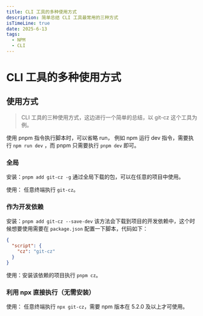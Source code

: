 ```yaml
---
title: CLI 工具的多种使用方式
description: 简单总结 CLI 工具最常用的三种方式
isTimeLine: true
date: 2025-6-13
tags:
  - NPM
  - CLI
---
```


# CLI 工具的多种使用方式

## 使用方式

> CLI 工具的三种使用方式，这边进行一个简单的总结，以 git-cz 这个工具为例。

使用 pnpm 指令执行脚本时，可以省略 run， 例如 npm 运行 dev 指令，需要执行 `npm run dev` ，而 pnpm 只需要执行 `pnpm dev` 即可。

### 全局

安装：`pnpm add git-cz -g` 通过全局下载的包，可以在任意的项目中使用。

使用： 任意终端执行 `git-cz`。

### 作为开发依赖

安装：`pnpm add git-cz --save-dev` 该方法会下载到项目的开发依赖中，这个时候想要使用需要在 `package.json` 配置一下脚本，代码如下：

```json
{
  "script": {
    "cz": "git-cz"
  }
}
```

使用：安装该依赖的项目执行 `pnpm cz`。

### 利用 npx 直接执行（无需安装）

使用： 任意终端执行 `npx git-cz`，需要 npm 版本在 5.2.0 及以上才可使用。
